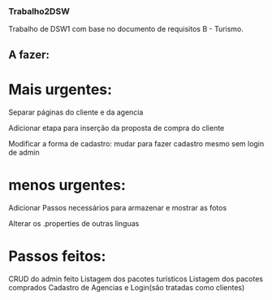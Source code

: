 ### Trabalho2DSW
Trabalho de DSW1 com base no documento de requisitos B - Turismo.

## A fazer:
# Mais urgentes:

Separar páginas do cliente e da agencia

Adicionar etapa para inserção da proposta de compra do cliente

Modificar a forma de cadastro: mudar para fazer cadastro mesmo sem login de admin

# menos urgentes:
Adicionar Passos necessários para armazenar e mostrar as fotos

Alterar os .properties de outras linguas



# Passos feitos:
CRUD do admin feito
Listagem dos pacotes turísticos
Listagem dos pacotes comprados
Cadastro de Agencias e Login(são tratadas como clientes)
